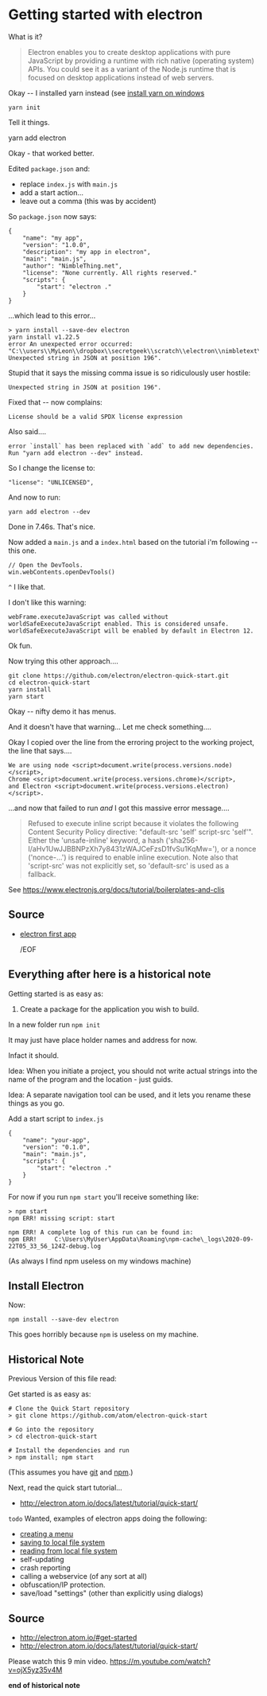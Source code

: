 ﻿# Getting started with electron

What is it?

> Electron enables you to create desktop applications with pure JavaScript by providing a runtime with rich native (operating system) APIs. You could see it as a variant of the Node.js runtime that is focused on desktop applications instead of web servers.

Okay -- I installed yarn instead (see [install yarn on windows](../yarn/install-yarn-on-windows-2020.md)

    yarn init

Tell it things.

yarn add electron

Okay - that worked better.

Edited `package.json` and:

- replace `index.js` with `main.js`
- add a start action...
- leave out a comma (this was by accident)

So `package.json` now says:

    {
    	"name": "my app",
    	"version": "1.0.0",
    	"description": "my app in electron",
    	"main": "main.js",
    	"author": "NimbleThing.net",
    	"license": "None currently. All rights reserved."
    	"scripts": {
    		"start": "electron ."
    	}
    }

...which lead to this error...

    > yarn install --save-dev electron
    yarn install v1.22.5
    error An unexpected error occurred: "C:\\users\\MyLeon\\dropbox\\secretgeek\\scratch\\electron\\nimbletext\\package.json: Unexpected string in JSON at position 196".

Stupid that it says the missing comma issue is so ridiculously user hostile:

    Unexpected string in JSON at position 196".

Fixed that -- now complains:

    License should be a valid SPDX license expression

Also said....

    error `install` has been replaced with `add` to add new dependencies. Run "yarn add electron --dev" instead.

So I change the license to:

    "license": "UNLICENSED",

And now to run:

    yarn add electron --dev

Done in 7.46s. That's nice.

Now added a `main.js` and a `index.html` based on the tutorial i'm following -- this one.

    // Open the DevTools.
    win.webContents.openDevTools()

`^` I like that.

I don't like this warning:

    webFrame.executeJavaScript was called without worldSafeExecuteJavaScript enabled. This is considered unsafe. worldSafeExecuteJavaScript will be enabled by default in Electron 12.

Ok fun.

Now trying this other approach....

    git clone https://github.com/electron/electron-quick-start.git
    cd electron-quick-start
    yarn install
    yarn start

Okay -- nifty demo it has menus.

And it doesn't have that warning... Let me check something....

Okay I copied over the line from the erroring project to the working project, the line that says....

    We are using node <script>document.write(process.versions.node)</script>,
    Chrome <script>document.write(process.versions.chrome)</script>,
    and Electron <script>document.write(process.versions.electron)</script>.

...and now that failed to run _and_ I got this massive error message....

> Refused to execute inline script because it violates the following Content Security Policy directive: "default-src 'self' script-src 'self'". Either the 'unsafe-inline' keyword, a hash ('sha256-I/aHv1UwJJBBNPzXh7y8431zWAJCeFzsD1fvSu1KqMw='), or a nonce ('nonce-...') is required to enable inline execution. Note also that 'script-src' was not explicitly set, so 'default-src' is used as a fallback.

See https://www.electronjs.org/docs/tutorial/boilerplates-and-clis

## Source

- [electron first app](https://www.electronjs.org/docs/tutorial/first-app)

  /EOF

## Everything after here is a historical note

Getting started is as easy as:

1. Create a package for the application you wish to build.

In a new folder run `npm init`

It may just have place holder names and address for now.

Infact it should.

Idea: When you initiate a project, you should not write actual strings into the name of the program and the location - just guids.

Idea: A separate navigation tool can be used, and it lets you rename these things as you go.

Add a start script to `index.js`

    {
    	"name": "your-app",
    	"version": "0.1.0",
    	"main": "main.js",
    	"scripts": {
    		"start": "electron ."
    	}
    }

For now if you run `npm start` you'll receive something like:

    > npm start
    npm ERR! missing script: start

    npm ERR! A complete log of this run can be found in:
    npm ERR!     C:\Users\MyUser\AppData\Roaming\npm-cache\_logs\2020-09-22T05_33_56_124Z-debug.log

(As always I find npm useless on my windows machine)

## Install Electron

Now:

    npm install --save-dev electron

This goes horribly because `npm` is useless on my machine.

## Historical Note

Previous Version of this file read:

Get started is as easy as:

    # Clone the Quick Start repository
    > git clone https://github.com/atom/electron-quick-start

    # Go into the repository
    > cd electron-quick-start

    # Install the dependencies and run
    > npm install; npm start

(This assumes you have [git](../git/01_summary.md) and [npm](../npm/01_summary.md).)

Next, read the quick start tutorial...

- http://electron.atom.io/docs/latest/tutorial/quick-start/

`todo` Wanted, examples of electron apps doing the following:

- [creating a menu](https://github.com/atom/electron/blob/master/docs/api/menu.md)
- [saving to local file system](save_to_file.md)
- [reading from local file system](save_to_file.md)
- self-updating
- crash reporting
- calling a webservice (of any sort at all)
- obfuscation/IP protection.
- save/load "settings" (other than explicitly using dialogs)

## Source

- http://electron.atom.io/#get-started
- http://electron.atom.io/docs/latest/tutorial/quick-start/

Please watch this 9 min video. https://m.youtube.com/watch?v=ojX5yz35v4M

**end of historical note**